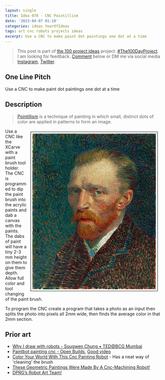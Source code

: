 ```yaml
---
layout: single
title: Idea 070 - CNC Pointillism
date: '2023-04-07 01:10'
categories: ideas YearOfIdeas
tags: art cnc robots projects ideas
excerpt: Use a CNC to make paint dot paintings one dot at a time
---
```


> This post is part of [the 100 project ideas](https://blog.abluestar.com/projects/2023-100-ideas/) project. [#The100DayProject](https://www.the100dayproject.org/). I am looking for feedback. <a href='#utterances-comments'>Comment</a> below or DM me via social media <a href="https://instagram.com/funvill" rel="nofollow noopener noreferrer"><i class="fab fa-fw fa-instagram" aria-hidden="true"></i><span class="label">Instagram</span></a>, <a href="https://twitter.com/funvill" rel="nofollow noopener noreferrer"><i class="fab fa-fw fa-twitter" aria-hidden="true"></i><span class="label">Twitter</span></a>.

## One Line Pitch

Use a CNC to make paint dot paintings one dot at a time

## Description

> [Pointillism](https://en.wikipedia.org/wiki/Pointillism) is a technique of painting in which small, distinct dots of color are applied in patterns to form an image.

<img src='\public\uploads\2023\vincent-van-gogh-self-portrait.png' alt='vincent van gogh self portrait' style="float: right; margin: 10px; max-width: 400px; border: 1px solid black; padding: 5px" >Use a CNC like the XCarve with a paint brush tool holder. The CNC is programmed to dip the paint brush into the acrylic paints and dab a canvas with the paints. The dabs of paint will have a tiny 2-3 mm height on them to give them depth. Allow full color and tool changing of the paint brush.

To program the CNC create a program that takes a photo as an input then splits the photo into pixels all 2mm wide, then finds the average color in that 2mm section.

## Prior art

- [Why I draw with robots - Sougwen Chung • TED@BCG Mumbai](https://www.ted.com/talks/sougwen_chung_why_i_draw_with_robots)
- [Paintbot painting cnc - Open Builds](https://openbuilds.com/builds/paintbot-painting-cnc.9266/), [Good video](https://www.youtube.com/watch?v=KVLc3H9j6Z4)
- [Color Your World With This Cnc Painting Robot](https://hackaday.com/2019/08/06/color-your-world-with-this-cnc-painting-robot/) - Has a neat way of 'cleaning' the brush
- [These Geometric Paintings Were Made By A Cnc-Machining Robot!](https://www.yankodesign.com/2020/10/15/these-geometric-paintings-were-made-by-a-cnc-machining-robot/)
- [DPRG’s Robot Art Team!](https://www.dprg.org/help-dprgs-robot-art-team/)

